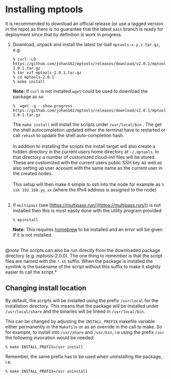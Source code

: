 # Installing mptools

It is recommended to download an official release (or use a tagged version in the repo)
as there is no guarantee that the latest `main` branch is ready for deployment
since that by definition is work in progress.

1. Download, unpack and install the latest tar-ball `mptools-x.y.z.tar.gz`, e.g.
    ```shell
    % curl -LO https://github.com/johan162/mptools/releases/download/v2.0.1/mptools-2.0.1.tar.gz
    % tar xzf mptools-2.0.1.tar.gz
    % cd mptools-2.0.1
    % make install
    ```

   **Note:** If `curl` is not installed `wget` could be used to download the package as so
    ```shell
    %  wget -q --show-progress https://github.com/johan162/mptools/releases/download/v2.0.1/mptools-2.0.1.tar.gz
    ```

   The `make install` will install the scripts under `/usr/local/bin` . The get the
   shell autocompletion updated either the terminal have to restarted
   or call `rehash` to update the shell auto-completion hash.  
   &nbsp;  
   In addition to installing the scripts the install target will also create a hidden directory
   in the current users home directory at `~/.mptools`. In that directory a number
   of customized cloud-init files will be stored. These are customized with the
   current users public SSH key as well as also setting up user account with the
   same name as the current user in the created nodes.    
   &nbsp;  
   This setup will then make it simple to ssh into the node for example as
   `% ssh 192.168.yy.xx` (where the IPv4 address is assigned to the node)  
   &nbsp;
2. If `multipass` (see [https://multipass.run/](https://multipass.run/)) is not installed
   then this is most easily done with the utility program provided
    ```shell
    % mpinstall
    ```
   **Note:** This requires [homebrew](https://brew.sh/) to be installed and an
   error will be given if it is not installed.  
   &nbsp;

@note The scripts can also be run directly from the downloaded package directory (e.g. mptools-2.0.0).
The one thing to remember is that the script files are named with the `*.sh` suffix. When the
package is installed the symlink is the basename of the script without this suffix
to make it slightly easier to call the script.*

## Changing install location

By default, the scripts will be installed using
the prefix `/usr/local` for the installation directory.
This means that the package will be installed under `/usr/local/share`
and the binaries will be linked in `/usr/local/bin`.

This can be changed by adjusting the `INSTALL_PREFIX`
makefile variable either permanently in the `Makefile` or as an override in the call to make.
So for example, to install into `/usr/share` and `/usr/bin`, i.e using the prefix `/usr`
the following invocation would be needed:

```shell
% make INSTALL_PREFIX=/usr install
```

Remember, the same prefix has to be used when uninstalling the package, i.e.

```shell
% make INSTALL_PREFIX=/usr uninstall
```

